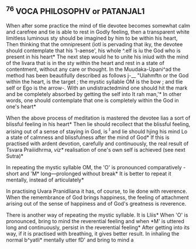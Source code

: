 ## **<sup>76</sup> VOCA PHILOSOPHV or PATANJAL1**

When after some practice the mind of tlie devotee becomes somewhat calm and carefree and tie is able to rest in Godly feeling, then a transparent white limitless luminous sty should be imagined by him to be within his heart, Then thinking that the omnipresent (iotl is pervading that iky, the devotee should contemplate that his 'I-aense', his whole ^.elf is iu the God who is present in his heart\* The next step would he to unite his iniud with the mind of the livara that is in the sty within the heart and rest in a state of contentment, without any care or thought. In the Muudaka-Upani^ad the method has been beautifully described as follows j-\_\_ "Uiahmftn or the God within the heart, is the target ; the mystic syllable OM is the bow ; and tlie self or Ego is the arrow-. With an undistractedmind one should hit the mark and be completely absorbed by getting the self into It rah man,'\* In other words, one should contemplate that one is completely within the God in one's heart\*

When the above process of meditation is mastered the devotee lias a sort of blissful feeling in his heart\* Then lie should recollect that the blissful feeling, arising out of a sense of staying in God, is <sup>I</sup> and lie should hjing his mind Lo a state of calmness and blissfulness after the mind of God\* If this is practised with ardent devotion, carefully and continuously, the real result of Tsvara Praiiidhrma, *viz\** realisation of one's own self is achieved (see next Sutra)\*

In repeating the mystic syllable OM, the 'O' is pronounced comparatively -short and 'M\* long—prolonged without break\* It is better to repeat it mentally, instead of articulately\*

In practising Uvara Pranidliana it has, of course, to lie done with reverence. When the remembrance of God brings happiness, the feeling of attachment arising out of the sense of happiness and of God's greatness is reverence.

There is another way of repeating the mystic syllable. It is Lliis\* When 'O' is pronounced, bring to mind the reverential feeling and when \*M' is uttered long and continuously, persist in the reverential feeling\* After getting into its way, if it is practised with breathing, it gives better result. In inhaling the normal b^yatli\* mentally utter fD' and bring to mind a